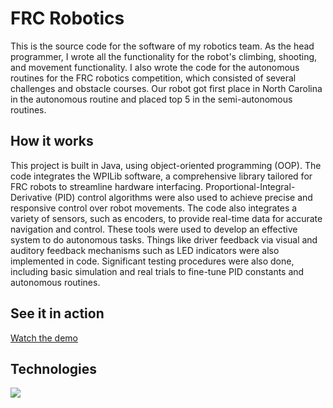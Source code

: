 # FRC Robotics
This is the source code for the software of my robotics team. As the head programmer, I wrote all the functionality for the robot's climbing, shooting, and movement functionality. I also wrote the code for the autonomous routines for the FRC robotics competition, which consisted of several challenges and obstacle courses. Our robot got first place in North Carolina in the autonomous routine and placed top 5 in the semi-autonomous routines.

## How it works
This project is built in Java, using object-oriented programming (OOP). The code integrates the WPILib software, a comprehensive library tailored for FRC robots to streamline hardware interfacing. Proportional-Integral-Derivative (PID) control algorithms were also used to achieve precise and responsive control over robot movements. The code also integrates a variety of sensors, such as encoders, to provide real-time data for accurate navigation and control. These tools were used to develop an effective system to do autonomous tasks. Things like driver feedback via visual and auditory feedback mechanisms such as LED indicators were also implemented in code. Significant testing procedures were also done, including basic simulation and real trials to fine-tune PID constants and autonomous routines.

## See it in action
[Watch the demo](https://youtu.be/IIE0kAoQq78)

## Technologies
<img src="https://img.shields.io/badge/java-%23ED8B00.svg?style=for-the-badge&logo=openjdk&logoColor=white"/>
